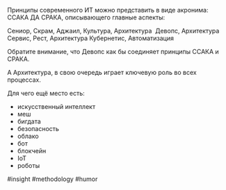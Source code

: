 Принципы современного ИТ можно представить в виде акронима: ССАКА ДА СРАКА, описывающего главные аспекты:

Сениор, Скрам, Аджаил, Культура, Архитектура 
Девопс, Архитектура 
Сервис, Рест, Архитектура Кубернетис, Автоматизация

Обратите внимание, что Девопс как бы соединяет принципы ССАКА и СРАКА.

А Архитектура, в свою очередь играет ключевую роль во всех процессах.

Для чего ещё место есть:
- искусственный интеллект
- меш
- бигдата 
- безопасность
- облако 
- бот
- блокчейн
- IoT
- роботы

#insight #methodology #humor
